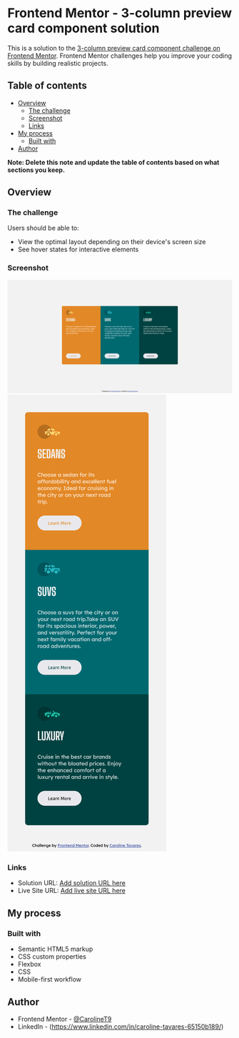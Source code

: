 # Frontend Mentor - 3-column preview card component solution

This is a solution to the [3-column preview card component challenge on Frontend Mentor](https://www.frontendmentor.io/challenges/3column-preview-card-component-pH92eAR2-). Frontend Mentor challenges help you improve your coding skills by building realistic projects. 

## Table of contents

- [Overview](#overview)
  - [The challenge](#the-challenge)
  - [Screenshot](#screenshot)
  - [Links](#links)
- [My process](#my-process)
  - [Built with](#built-with)
- [Author](#author)


**Note: Delete this note and update the table of contents based on what sections you keep.**

## Overview

### The challenge

Users should be able to:

- View the optimal layout depending on their device's screen size
- See hover states for interactive elements

### Screenshot

![](./Screenshot/Sreenshot%20Desktop.png)
![](./Screenshot/Screenshot%20Mobile.png)

### Links

- Solution URL: [Add solution URL here](https://your-solution-url.com)
- Live Site URL: [Add live site URL here](https://3-column-preview-card-component-main-uoz3.vercel.app/)

## My process

### Built with

- Semantic HTML5 markup
- CSS custom properties
- Flexbox
- CSS 
- Mobile-first workflow

## Author
- Frontend Mentor - [@CarolineT9 ](https://www.frontendmentor.io/profile/CarolineT9)
- LinkedIn - (https://www.linkedin.com/in/caroline-tavares-65150b189/)


